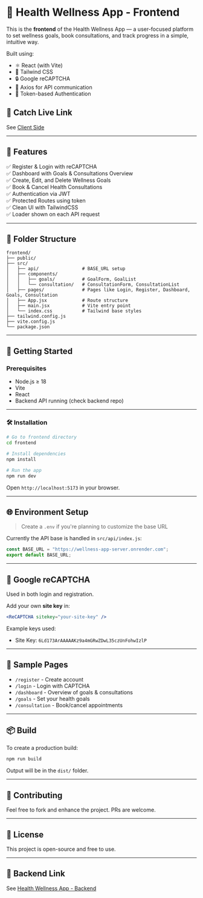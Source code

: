 # 🌿 Health Wellness App - Frontend

This is the **frontend** of the Health Wellness App — a user-focused platform to set wellness goals, book consultations, and track progress in a simple, intuitive way.

Built using:
- ⚛️ React (with Vite)
- 💨 Tailwind CSS
- 🔒 Google reCAPTCHA
- 🔄 Axios for API communication
- 🔐 Token-based Authentication


## 🔗 Catch Live Link

See [Client Side](https://wellness-app-client.vercel.app/)


---


## 🔧 Features

✅ Register & Login with reCAPTCHA  
✅ Dashboard with Goals & Consultations Overview  
✅ Create, Edit, and Delete Wellness Goals  
✅ Book & Cancel Health Consultations  
✅ Authentication via JWT  
✅ Protected Routes using token  
✅ Clean UI with TailwindCSS  
✅ Loader shown on each API request

---

## 📁 Folder Structure

```
frontend/
├── public/
├── src/
│   ├── api/                # BASE_URL setup
│   ├── components/
│   │   ├── goals/          # GoalForm, GoalList
│   │   └── consultation/   # ConsultationForm, ConsultationList
│   ├── pages/              # Pages like Login, Register, Dashboard, Goals, Consultation
│   ├── App.jsx             # Route structure
│   ├── main.jsx            # Vite entry point
│   └── index.css           # Tailwind base styles
├── tailwind.config.js
├── vite.config.js
└── package.json
```

---

## 🚀 Getting Started

### Prerequisites

- Node.js ≥ 18
- Vite
- React
- Backend API running (check backend repo)

---

### 🛠 Installation

```bash
# Go to frontend directory
cd frontend

# Install dependencies
npm install

# Run the app
npm run dev
```

Open `http://localhost:5173` in your browser.

---

## 🌐 Environment Setup

> Create a `.env` if you're planning to customize the base URL

Currently the API base is handled in `src/api/index.js`:

```js
const BASE_URL = "https://wellness-app-server.onrender.com";
export default BASE_URL;
```

---

## 🔐 Google reCAPTCHA

Used in both login and registration.

Add your own **site key** in:

```jsx
<ReCAPTCHA sitekey="your-site-key" />
```

Example keys used:
- Site Key: `6Ld173ArAAAAAKz9a4mGRwZDwL35czUnFohwIzlP`

---

## 🧪 Sample Pages

- `/register` - Create account
- `/login` - Login with CAPTCHA
- `/dashboard` - Overview of goals & consultations
- `/goals` - Set your health goals
- `/consultation` - Book/cancel appointments

---

## 📦 Build

To create a production build:

```bash
npm run build
```

Output will be in the `dist/` folder.

---

## 🤝 Contributing

Feel free to fork and enhance the project. PRs are welcome.

---

## 📜 License

This project is open-source and free to use.

---

## 🔗 Backend Link

See [Health Wellness App - Backend](https://github.com/asmit137/wellness_App_Server)
